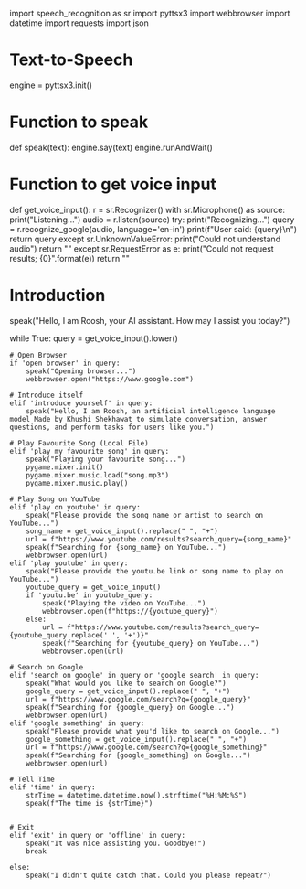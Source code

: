 import speech_recognition as sr
import pyttsx3
import webbrowser
import datetime
import requests
import json
 
# Text-to-Speech 
engine = pyttsx3.init()

# Function to speak
def speak(text):
    engine.say(text)
    engine.runAndWait()

# Function to get voice input
def get_voice_input():
    r = sr.Recognizer()
    with sr.Microphone() as source:
        print("Listening...")
        audio = r.listen(source)
        try:
            print("Recognizing...")
            query = r.recognize_google(audio, language='en-in')
            print(f"User said: {query}\n")
            return query
        except sr.UnknownValueError:
            print("Could not understand audio")
            return ""
        except sr.RequestError as e:
            print("Could not request results; {0}".format(e))
            return ""

# Introduction
speak("Hello, I am Roosh, your AI assistant. How may I assist you today?")

while True:
    query = get_voice_input().lower()

    # Open Browser
    if 'open browser' in query:
        speak("Opening browser...")
        webbrowser.open("https://www.google.com")

    # Introduce itself
    elif 'introduce yourself' in query:
        speak("Hello, I am Roosh, an artificial intelligence language model Made by Khushi Shekhawat to simulate conversation, answer questions, and perform tasks for users like you.")

    # Play Favourite Song (Local File)
    elif 'play my favourite song' in query:
        speak("Playing your favourite song...")
        pygame.mixer.init()
        pygame.mixer.music.load("song.mp3")
        pygame.mixer.music.play()

    # Play Song on YouTube
    elif 'play on youtube' in query:
        speak("Please provide the song name or artist to search on YouTube...")
        song_name = get_voice_input().replace(" ", "+")
        url = f"https://www.youtube.com/results?search_query={song_name}"
        speak(f"Searching for {song_name} on YouTube...")
        webbrowser.open(url)
    elif 'play youtube' in query:
        speak("Please provide the youtu.be link or song name to play on YouTube...")
        youtube_query = get_voice_input()
        if 'youtu.be' in youtube_query:
            speak("Playing the video on YouTube...")
            webbrowser.open(f"https://{youtube_query}")
        else:
            url = f"https://www.youtube.com/results?search_query={youtube_query.replace(' ', '+')}"
            speak(f"Searching for {youtube_query} on YouTube...")
            webbrowser.open(url)

    # Search on Google
    elif 'search on google' in query or 'google search' in query:
        speak("What would you like to search on Google?")
        google_query = get_voice_input().replace(" ", "+")
        url = f"https://www.google.com/search?q={google_query}"
        speak(f"Searching for {google_query} on Google...")
        webbrowser.open(url)
    elif 'google something' in query:
        speak("Please provide what you'd like to search on Google...")
        google_something = get_voice_input().replace(" ", "+")
        url = f"https://www.google.com/search?q={google_something}"
        speak(f"Searching for {google_something} on Google...")
        webbrowser.open(url)

    # Tell Time
    elif 'time' in query:
        strTime = datetime.datetime.now().strftime("%H:%M:%S")
        speak(f"The time is {strTime}")


    # Exit
    elif 'exit' in query or 'offline' in query:
        speak("It was nice assisting you. Goodbye!")
        break

    else:
        speak("I didn't quite catch that. Could you please repeat?")
